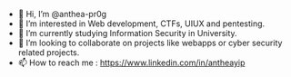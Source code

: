 - 👋 Hi, I’m @anthea-pr0g
- 👀 I’m interested in Web development, CTFs, UIUX and pentesting.
- 🌱 I’m currently studying Information Security in University.
- 💞️ I’m looking to collaborate on projects like webapps or cyber security related projects.
- 📫 How to reach me : https://www.linkedin.com/in/antheayip
